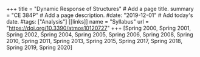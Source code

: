 +++
title = "Dynamic Response of Structures"  # Add a page title.
summary = "CE 384P"  # Add a page description.
#date: "2019-12-01"  # Add today's date.
#tags: ["Analysis"]
[[links]]
    name = "Syllabus"
    url = "https://doi.org/10.3390/atmos10120727"
+++
[Spring 2000, Spring 2001, Spring 2002, Spring 2004, Spring 2005, Spring 2006, Spring 2008, Spring 2010, Spring 2011, Spring 2013, Spring 2015, Spring 2017, Spring 2018, Spring 2019, Spring 2020]